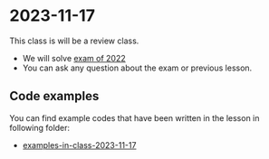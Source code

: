 # 2023-11-17

This class is will be a review class.

- We will solve [exam of 2022](exam-questions-2022-12-20/programming-in-python-final-exam-questions-2022-12-20.md)
- You can ask any question about the exam or previous lesson.

## Code examples

You can find example codes that have been written in the lesson in following folder:

 - [examples-in-class-2023-11-17](examples-in-class-2023-11-17)




